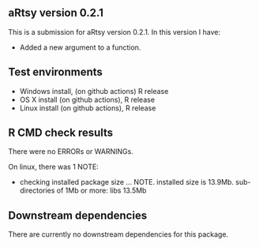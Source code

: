 ## aRtsy version 0.2.1
This is a submission for aRtsy version 0.2.1. In this version I have:

* Added a new argument to a function.

## Test environments
* Windows install, (on github actions) R release
* OS X install (on github actions), R release
* Linux install (on github actions), R release

## R CMD check results
There were no ERRORs or WARNINGs.

On linux, there was 1 NOTE:

* checking installed package size ... NOTE. installed size is 13.9Mb. sub-directories of 1Mb or more: libs 13.5Mb

## Downstream dependencies
There are currently no downstream dependencies for this package.
